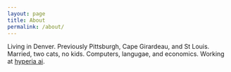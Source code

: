 ```yaml
---
layout: page
title: About
permalink: /about/
---
```


Living in Denver. Previously Pittsburgh, Cape Girardeau, and St Louis. 
Married, two cats, no kids. Computers, langugae, and economics. Working 
at [hyperia ai](https://hyperia.net/).
